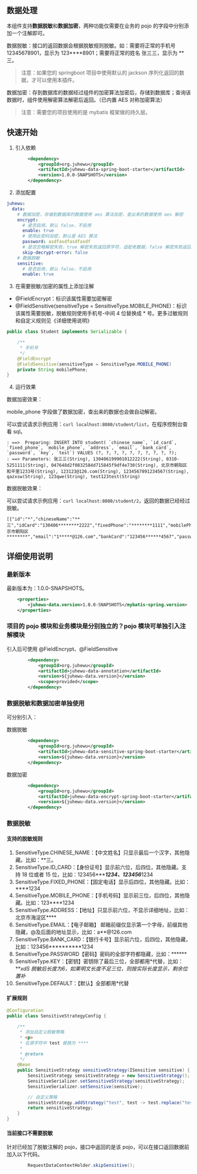 ## 数据处理

本组件支持**数据脱敏**和**数据加密**，两种功能仅需要在业务的 pojo 的字段中分别添加一个注解即可。

数据脱敏：接口的返回数据会根据脱敏规则脱敏。如：需要将正常的手机号 12345678901，显示为 123****8901；需要将正常的姓名 张三三，显示为 **三。 
 > 注意：如果您的 springboot 项目中使用默认的 jackson 序列化返回的数据，才可以使用本插件。

数据加密：存到数据库的数据经过组件的加密算法加密后，存储到数据库；查询该数据时，组件使用解密算法解密后返回。（已内置 AES 对称加密算法）
 > 注意：需要您的项目使用的是 mybatis 框架做的持久层。
 
## 快速开始

1. 引入依赖

```xml
        <dependency>
            <groupId>org.juhewu</groupId>
            <artifactId>juhewu-data-spring-boot-starter</artifactId>
            <version>1.0.0-SNAPSHOTS</version>
        </dependency>
```

2. 添加配置

```yml
juhewu:
  data:
    # 数据加密，存储到数据库的数据使用 aes 算法加密，查出来的数据使用 aes 解密
    encrypt:
      # 是否启用，默认 false，不启用
      enable: true
      # 使用此密码加密，默认是 AES 算法
      password: asdfasdfasdfasdf
      # 是否忽略解密失败，true 解密失败返回原字符，适配老数据，false 解密失败返回异常
      skip-decrypt-error: false
    # 数据脱敏
    sensitive:
      # 是否启用，默认 false，不启用
      enable: true
```

3. 在需要脱敏/加密的属性上添加注解

- @FieldEncrypt：标识该属性需要加密解密
- @FieldSensitive(sensitiveType = SensitiveType.MOBILE_PHONE)：标识该属性需要脱敏，脱敏规则使用手机号-中间 4 位替换成 * 号。更多过敏规则和自定义规则见《详细使用说明》

```java
public class Student implements Serializable {

    /**
     * 手机号
     */
    @FieldEncrypt
    @FieldSensitive(sensitiveType = SensitiveType.MOBILE_PHONE)
    private String mobilePhone;
}
```


4. 运行效果

数据加密效果：


mobile_phone 字段做了数据加密，查出来的数据也会做自动解密。

可以尝试请求示例应用：`curl localhost:8080/student/list`，在程序控制台查看 sql。

```shell
: ==>  Preparing: INSERT INTO student( `chinese_name`, `id_card`, `fixed_phone`, `mobile_phone`, `address`, `email`, `bank_card`, `password`, `key`, `test`) VALUES (?, ?, ?, ?, ?, ?, ?, ?, ?, ?); 
: ==> Parameters: 张三三(String), 130406199901012222(String), 0310-5251111(String), 047648d2f0832584d715845f9df4e730(String), 北京市朝阳区和平里1233号(String), 123123@126.com(String), 1234567891234567(String), qazxsw(String), 123qwe(String), test123test(String)
```

数据脱敏效果：

可以尝试请求示例应用：`curl localhost:8080/student/2`，返回的数据已经经过脱敏。

```shell
[{"id":"*","chineseName":"**三","idCard":"130406********2222","fixedPhone":"********1111","mobilePhone":"133****1234","address":"北京市朝阳区********","email":"1*****@126.com","bankCard":"123456******4567","password":"******","key":"***qwe","test":"****123****"}]    
```

## 详细使用说明

### 最新版本

最新版本为：1.0.0-SNAPSHOTS。

```xml
    <properties>
        <juhewu-data.version>1.0.0-SNAPSHOTS</mybatis-spring.version>
    </properties>
```

### 项目的 pojo 模块和业务模块是分别独立的？pojo 模块可单独引入注解模块

引入后可使用 @FieldEncrypt、@FieldSensitive

```xml
        <dependency>
            <groupId>org.juhewu</groupId>
            <artifactId>juhewu-data-annotation</artifactId>
            <version>${juhewu-data.version}</version>
            <scope>provided</scope>
        </dependency>
```

### 数据脱敏和数据加密单独使用

可分别引入：

数据脱敏
```xml
        <dependency>
            <groupId>org.juhewu</groupId>
            <artifactId>juhewu-data-sensitive-spring-boot-starter</artifactId>
            <version>${juhewu-data.version}</version>
        </dependency>
```

数据加密
```xml
        <dependency>
            <groupId>org.juhewu</groupId>
            <artifactId>juhewu-data-encrypt-spring-boot-starter</artifactId>
            <version>${juhewu-data.version}</version>
        </dependency>
```

### 数据脱敏

#### 支持的脱敏规则

1. SensitiveType.CHINESE_NAME：【中文姓名】只显示最后一个汉字，其他隐藏。比如：**三。
2. SensitiveType.ID_CARD：【身份证号】显示前六位，后四位，其他隐藏。支持 18 位或者 15 位，比如：123456********1234、123456*****1234
3. SensitiveType.FIXED_PHONE：【固定电话】显示后四位，其他隐藏。比如：****1234
4. SensitiveType.MOBILE_PHONE：【手机号码】显示前三位，后四位，其他隐藏。比如：123****1234
5. SensitiveType.ADDRESS：【地址】只显示前六位，不显示详细地址，比如：北京市海淀区****
6. SensitiveType.EMAIL：【电子邮箱】 邮箱前缀仅显示第一个字母，前缀其他隐藏，@及后面的地址显示，比如：a**@126.com
7. SensitiveType.BANK_CARD：【银行卡号】显示前六位，后四位，其他隐藏，比如：123456**********1234
8. SensitiveType.PASSWORD【密码】密码的全部字符都隐藏，比如：******
9. SensitiveType.KEY：【密钥】密钥除了最后三位，全部都用*代替，比如：***xdS 脱敏后长度为6，如果明文长度不足三位，则按实际长度显示，剩余位置补*
10. SensitiveType.DEFAULT：【默认】全部都用*代替

#### 扩展规则

```java
@Configuration
public class SensitiveStrategyConfig {

    /**
     * 添加自定义脱敏策略
     * <p>
     * 在源字符中 test 替换为 ****
     *
     * @return
     */
    @Bean
    public SensitiveStrategy sensitiveStrategy(ISensitive sensitive) {
        SensitiveStrategy sensitiveStrategy = new SensitiveStrategy();
        SensitiveSerializer.setSensitiveStrategy(sensitiveStrategy);
        SensitiveSerializer.setSensitive(sensitive);

        // 自定义策略
        sensitiveStrategy.addStrategy("test", test -> test.replace("test", "****"));
        return sensitiveStrategy;
    }
}
```

#### 当前接口不需要脱敏

针对已经加了脱敏注解的 pojo，接口中返回的是该 pojo，可以在接口返回数据前加入以下代码。

```java
        RequestDataContextHolder.skipSensitive();
```